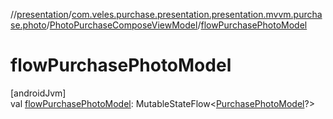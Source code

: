 //[presentation](../../../index.md)/[com.veles.purchase.presentation.presentation.mvvm.purchase.photo](../index.md)/[PhotoPurchaseComposeViewModel](index.md)/[flowPurchasePhotoModel](flow-purchase-photo-model.md)

# flowPurchasePhotoModel

[androidJvm]\
val [flowPurchasePhotoModel](flow-purchase-photo-model.md): MutableStateFlow&lt;[PurchasePhotoModel](../../../../domain/domain/com.veles.purchase.domain.model.purchase/-purchase-photo-model/index.md)?&gt;
